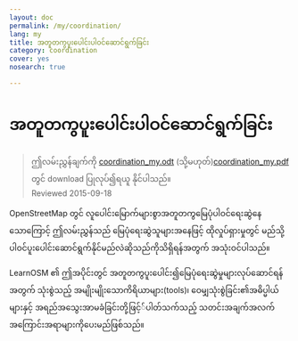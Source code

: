 ```yaml
---
layout: doc
permalink: /my/coordination/
lang: my
title: အတူတကွပူးပေါင်းပါဝင်ဆောင်ရွက်ခြင်း
category: coordination
cover: yes
nosearch: true

---
```


အတူတကွပူးပေါင်းပါဝင်ဆောင်ရွက်ခြင်း
============

> ဤလမ်းညွှန်ချက်ကို [coordination_my.odt](/files/coordination_my.odt) (သို့မဟုတ်)[coordination_my.pdf](/files/coordination_my.pdf) တွင် download ပြုလုပ်၍ရယူ နိုင်ပါသည်။  
> Reviewed 2015-09-18

OpenStreetMap တွင် လူပေါင်းမြောက်များစွာအတူတကွမြေပုံပါဝင်ရေးဆွဲနေသောကြောင့် 
ဤလမ်းညွှန်သည် မြေပုံရေးဆွဲသူများအနေဖြင့် ထိုလှုပ်ရှားမှုတွင် မည်သို့ပါဝင်ပူးပေါင်းဆောင်ရွက်နိုင်မည်လဲဆိုသည်ကိုသိရှိရန်အတွက် အသုံးဝင်ပါသည်။

LearnOSM ၏ ဤအပိုင်းတွင် အတူတကွပူးပေါင်း၍မြေပုံရေးဆွဲမှုများလုပ်ဆောင်ရန် အတွက် သုံးစွဲသည့် အမျိုးမျိုးသောကိရိယာများ(tools)၊
ဝေမျှသုံးစွဲခြင်း၏အဓိပ္မါယ်များနှင့် အရည်အသွေးအာမခံခြင်းတို့ဖြင့််ပါတ်သက်သည့် 
သတင်းအချက်အလက်အကြောင်းအရာများကိုပေးမည်ဖြစ်သည်။